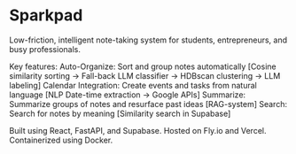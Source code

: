 # Sparkpad
Low-friction, intelligent note-taking system for students, entrepreneurs, and busy professionals.

Key features:
Auto-Organize: Sort and group notes automatically [Cosine similarity sorting -> Fall-back LLM classifier -> HDBscan clustering -> LLM labeling]
Calendar Integration: Create events and tasks from natural language [NLP Date-time extraction -> Google APIs]
Summarize: Summarize groups of notes and resurface past ideas [RAG-system] 
Search: Search for notes by meaning [Similarity search in Supabase] 

Built using React, FastAPI, and Supabase.
Hosted on Fly.io and Vercel.
Containerized using Docker.
